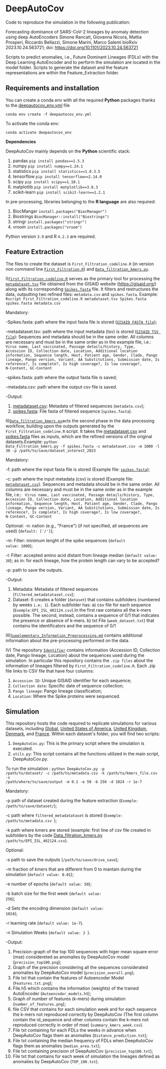# DeepAutoCov
Code to reproduce the simulation in the following publication:

Forecasting dominance of SARS-CoV-2 lineages by anomaly detection using deep AutoEncoders Simone Rancati, Giovanna Nicora, Mattia Prosperi, Riccardo Bellazzi, Simone Marini, Marco Salemi bioRxiv 2023.10.24.563721; doi: https://doi.org/10.1101/2023.10.24.563721

Scripts to predict anomalies, i.e., Future Dominant Lineages (FDLs) with the Deep Learning AutoEncoder and to perform the simulation are located in the model folder. Scripts to generate the dataset and the feature representations are within the Feature_Extraction folder.

## Requirements and installation
You can create a conda env with all the required **Python** packages thanks to the [deepautocov_env.yml](env/deepautocov_env.yml) file

<code>conda env create -f deepautocov_env.yml</code>

To activate the conda env:

<code>conda activate deepautocov_env</code>

**Dependencies**

DeepAutoCov mainly depends on the **Python** scientific stack: 
1. pandas <code>pip install pandas==1.5.3</code>
2. numpy <code>pip install numpy==1.24.1</code>
3. statistics <code>pip install statistics==1.0.3.5</code>
4. tensorflow <code>pip install tensorflow==2.14.0</code>
5. scipy <code>pip install scipy==1.10.1</code>
6. matplotlib <code>pip install matplotlib==3.8.3</code>
7. scikit-learn <code>pip install scikit-learn==1.2.1</code>

In pre-processing, libraries belonging to the **R language** are also required:
1. BiocManger <code>install.packages("BiocManager")</code>
2. Biostrings <code>BiocManager::install("Biostrings")</code>
3. stringr <code>install.packages("stringr")</code>
4. vroom <code>install.packages("vroom")</code>

Python version <code>3.9</code> and R <code>4.2.3</code> are required. 

## Feature Extraction
The files to create the dataset is <code>First_Filtration_codeline.R</code> (in version non command line <code>[First_Filtration.R](FeatureExtraction/First_Filtration.R)</code>) and <code>[Data_filtration_kmers.py](FeatureExtraction/Data_Filtration_kmers.py)</code>.

I)<code>[First_Filtration_codeline.R](FeatureExtraction/First_Filtration_codeline.R)</code> serves as the primary tool for processing the <code>[metadataset.tsv](https://gisaid.org/)</code> file obtained from the GISAID website (https://gisaid.org/) along with its corresponding <code>[Spikes.fasta](https://gisaid.org/)</code> file. It filters and restructures the data, outputting two refined files: <code>metadata.csv</code> and <code>spikes.fasta</code>. Example: <code>Rscript First_Filtration_codeline.R metadataset.tsv Spikes.fasta spikes.fasta metadata.csv</code>


Mandatory:


-Spikes.fasta: path where the input fasta file is stored (<code>[GISAID FASTA file](https://gisaid.org/)</code>);

-metadataset.tsv: path where the input metadata (tsv) is stored (<code>[GISAID TSV file](https://gisaid.org/)</code>): Sequences and metadata should be in the same order. All columns are necessary and must be in the same order as in the example file, i.e.: <code> Virus name, Last vaccinated, Passage details/history, Type, Accession ID, Collection date, Location, Additional location information, Sequence length, Host, Patient age, Gender, Clade, Pango lineage, Pango version, Variant, AA Substitutions, Submission date, Is reference?, Is complete?, Is high coverage?, Is low coverage?, N-Content, GC-Content</code>

-spikes.fasta: path where the output fasta file is saved;

-metadata.csv: path where the output csv file is saved.


-Output:


1) [metadataset.csv](data_github/metadataset.csv): Metadata of filtered sequences (<code>metadata.csv</code>);
2) [spikes.fasta](data_github/spikes.fasta): File fasta of filtered sequence (<code>spikes.fasta</code>).



II)<code>[Data_filtration_kmers.py](FeatureExtraction/Data_Filtration_kmers.py)</code>acts the second phase in the data processing workflow, building upon the outputs generated by the <code>First_Filtration_codeline.R</code> script. It takes the [metadataset.csv](data_github/metadataset.csv) and [spikes.fasta](data_github/spikes.fasta) files as inputs, which are the refined versions of the original datasets.Example: <code>python Data_Filtration_kmers.py -f spikes.fasta -c metadataset.csv -m 1000 -l 30 -p /path/to/save/dataset_interest_2023 </code>


Mandatory:

-f: path where the input fasta file is stored (Example file: <code>[spikes.fasta](data_github/spikes.fasta)</code>);

-c: path where the input metadata (csv) is stored (Example file: <code>[metadataset.csv](data_github/metadataset.csv)</code>). Sequences and metadata should be in the same order. All columns are necessary and must be in the same order as in the example file, i.e.: <code> Virus name, Last vaccinated, Passage details/history, Type, Accession ID, Collection date, Location, Additional location information, Sequence length, Host, Patient age, Gender, Clade, Pango lineage, Pango version, Variant, AA Substitutions, Submission date, Is reference?, Is complete?, Is high coverage?, Is low coverage?, N-Content, GC-Content</code>


Optional:
-n: nation (e.g., "France") (if not specified, all sequences are used) (<code>default: ['/']</code>);

-m: Filter: minimum lenght of the spike sequences (<code>default value: 1000</code>); 

-l: Filter: accepted amino acid distant from lineage median (<code>default value: 30</code>); as in: for each lineage, how the protein length can vary to be accepted?

-p: path to save the outputs.


-Output:

1) Metadata: Metadata of filtered sequences (<code>filtered_metadatataset.csv</code>);
2) Dataset: It creates a folder (<code>dataset</code>) that contains subfolders (numbered by weeks <code>i.e; 1</code>). Each subfolder has:
  a) csv file for each sequence (<code>Exemple:EPI_ISL_402124.csv</code>).In the first raw contains all the k-mers possible. The second, instead, contains a sequence of 0/1 that indicates the presence or absence of k-mers.
  b) txt File (<code>week_dataset.txt</code>) that contains the identificators and the sequence of 0/1


III)<code>[Supplementary_Information_Preprocessing.md](FeatureExtraction/Supplementary_Information_Preprocessing.md)</code> contains additional information about the pre-processing performed on the data. 


IV) The repository <code>[Identifier](FeatureExtraction/Identifier)</code> contains information (Accession ID, Collection date, Pango lineage, Location) about the sequences used during the simulation. In particular this repository contains the <code>.zip files</code> about the information of lineages filtered by <code>First_Filtration_codeline.R</code>. Each .zip file links to CSV file that have four columns: 

1) <code>Accession ID</code>: Unique GISAID identifier for each sequence;
2) <code>Collection date</code>: Specific date of sequence collection;
3) <code>Pango lineage</code>: Pango lineage classification;
4) <code>Location</code>: Where the Spike proteins were sequenced.

## Simulation
This repository hosts the code required to replicate simulations for various datasets, including [Global](Simulation/DeepAutoCov_World), [United States of America](Simulation/DeepAutoCov_USA), [United Kingdom](Simulation/DeepAutoCov_UK), [Denmark](Simulation/DeepAutoCov_Denmark), and [France](Simulation/DeepAutoCov_France). Within each dataset's folder, you will find two scripts:

1) <code>DeepAutoCov.py</code>: This is the primary script where the simulation is executed.
2) <code>utils.py</code>: This script contains all the functions utilized in the main script, DeepAutoCov.py.

To run the simulation :
<code>python DeepAutoCov.py -p /path/to/dataset/ -c /path/to/metadata.csv -k /path/to/kmers_file.csv -s /path/where/to/save/output -m 0.1 -e 50 -b 256 -d 1024 -r 1e-7 </code>

Mandatory:

-p path of dataset created during the feature extraction (<code>Exemple: /path/to/save/dataset/</code>);

-c path where <code>filtered_metadatataset</code> is stored (<code>Exemple: /path/to/metadata.csv </code>);

-k path where kmers are stored (example: first line of csv file created in subfolders by the code [Data_filtration_kmers.py](FeatureExtraction/Data_Filtration_kmers.py)  <code>/path/to/EPI_ISL_402124.csv</code>).

Optional:

-s path to save the outputs (<code>/path/to/save/drive_save</code>);

-m fraction of kmers that are different from 0 to mantain during the simulation (<code>default value: 0.01</code>);

-e number of epochs (<code>default value: 50</code>);

-b batch size for the first week (<code>default value: 256</code>);

-d Sets the encoding dimension (<code>default value: 1024</code>);

-r learning rate (<code>default value: 1e-7</code>).

-n Simulation Weeks (<code>default value: 2 </code>).


-Output:
1) Precision-graph of the top 100 sequences with higer mean square error (mse) considereted as anomalies by DeepAutoCov model (<code>precision_top100.png</code>);
2) Graph of the precision considering all the sequences considerated anomalies by DeepAutoCov model (<code>precision_overall.png</code>);
3) File txt that contain the features of Autoencoder Model (<code>Features.txt.png</code>);
4) File.h5 which contains the information (weights) of the trained AutoEncoder (<code>Autoencoder_models.h5</code>);
5) Graph of number of features (k-mers) during simulation (<code>number_of_features.png</code>);
6) file CSV that contains for each simulation week and for each sequence the k-mers not reproduced correctly by DeepAutoCov (The first column contain the id_sequence and other columns contain the k-mers not reproduced correctly in order of mse) (<code>summary_kmers_week.csv</code>).
7) File txt containing for each FDLs the weeks in advance when DeepAutoCov flags them as anomalies (<code>Distance_prediction.txt</code>);
8) File txt containing the median frequency of FDLs when DeepAutoCov flags them as anomalies (<code>median_area.txt</code>);
9) File txt containing precision of DeepAutoCov (<code>precision_top100.txt</code>);
10) File txt that contains for each week of simulation the lineages defined as anomalies by DeepAutoCov (<code>TOP_100.txt</code>). 
